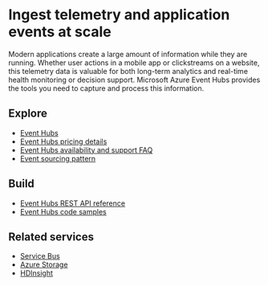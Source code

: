 <properties 
	pageTitle="Ingest Telemetry and Application Events at Scale | Microsoft Azure" 
	description="Learn how to ingest telemetry and application events at scale across your business solutions." 
	services="event-hubs,service-bus" 
	documentationCenter=".net" 
	authors="sethmanheim" 
	manager="timlt" 
	editor=""/>

<tags 
	ms.service="event-hubs" 
	ms.workload="na" 
	ms.tgt_pltfrm="na" 
	ms.devlang="multiple" 
	ms.topic="article" 
	ms.date="04/15/2016" 
	ms.author="sethm"/>

# Ingest telemetry and application events at scale
 
Modern applications create a large amount of information while they are running. Whether user actions in a mobile app or clickstreams on a website, this telemetry data is valuable for both long-term analytics and real-time health monitoring or decision support. Microsoft Azure Event Hubs provides the tools you need to capture and process this information.


## Explore
- [Event Hubs](event-hubs-overview.md)
- [Event Hubs pricing details](https://azure.microsoft.com/pricing/details/event-hubs/)
- [Event Hubs availability and support FAQ](event-hubs-availability-and-support-faq.md)
- [Event sourcing pattern](http://msdn.microsoft.com/library/dn589792.aspx)
 
## Build
- [Event Hubs REST API reference](https://msdn.microsoft.com/library/azure/dn790674.aspx)
- [Event Hubs code samples](https://code.msdn.microsoft.com/site/search?query=event%20hubs&f%5B0%5D.Value=event%20hubs&f%5B0%5D.Type=SearchText&ac=5)
 
## Related services
- [Service Bus](https://azure.microsoft.com/services/service-bus/)
- [Azure Storage](https://azure.microsoft.com/services/storage/)
- [HDInsight](https://azure.microsoft.com/services/hdinsight/)
 